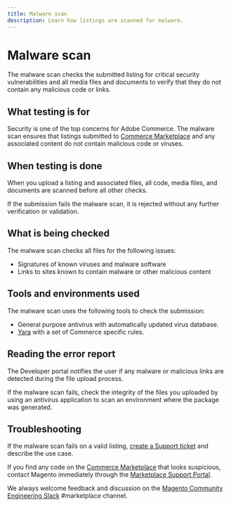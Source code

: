 ```yaml
---
title: Malware scan
description: Learn how listings are scanned for malware.
---
```


# Malware scan

The malware scan checks the submitted listing for critical security vulnerabilities and all media files and documents to verify that they do not contain any malicious code or links.

## What testing is for

Security is one of the top concerns for Adobe Commerce. The malware scan ensures that listings submitted to [Commerce Marketplace](https://marketplace.magento.com) and any associated content do not contain malicious code or viruses.

## When testing is done

When you upload a listing and associated files, all code, media files, and documents are scanned before all other checks.

If the submission fails the malware scan, it is rejected without any further verification or validation.

## What is being checked

The malware scan checks all files for the following issues:

-  Signatures of known viruses and malware software
-  Links to sites known to contain malware or other malicious content

## Tools and environments used

The malware scan uses the following tools to check the submission:

-  General purpose antivirus with automatically updated virus database.
-  [Yara](https://github.com/virustotal/yara) with a set of Commerce specific rules.

## Reading the error report

The Developer portal notifies the user if any malware or malicious links are detected during the file upload process.

If the malware scan fails, check the integrity of the files you uploaded by using an antivirus application to scan an environment where the package was generated.

## Troubleshooting

If the malware scan fails on a valid listing, [create a Support ticket](https://marketplacesupport.magento.com/hc/en-us) and describe the use case.

If you find any code on the [Commerce Marketplace](https://marketplace.magento.com) that looks suspicious, contact Magento immediately through the [Marketplace Support Portal](https://marketplacesupport.magento.com/hc/en-us).

We always welcome feedback and discussion on the [Magento Community Engineering Slack](https://magentocommeng.slack.com/archives/C7SL5CGDN) #marketplace channel.
